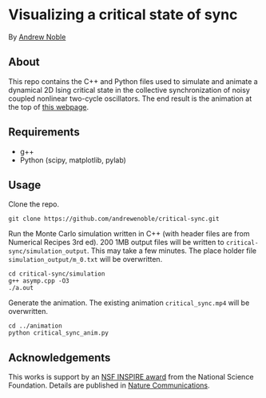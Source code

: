# Visualizing a critical state of sync

By [Andrew Noble](http://two.ucdavis.edu/~andrewnoble)

## About

This repo contains the C++ and Python files used to simulate and animate a dynamical 2D Ising critical state in the collective synchronization of noisy coupled nonlinear two-cycle oscillators.  The end result is the animation at the top of  [this webpage](http://two.ucdavis.edu/~andrewnoble/research.html).

## Requirements

* g++
* Python (scipy, matplotlib, pylab)

## Usage

Clone the repo.
```
git clone https://github.com/andrewenoble/critical-sync.git
```
Run the Monte Carlo simulation written in C++ (with header files are from Numerical Recipes 3rd ed).  200 1MB output files will be written to ```critical-sync/simulation_output```.  This may take a few minutes.  The place holder file ```simulation_output/m_0.txt``` will be overwritten.  
```
cd critical-sync/simulation
g++ asymp.cpp -O3 
./a.out
```
Generate the animation.  The existing animation ```critical_sync.mp4``` will be overwritten.
```
cd ../animation
python critical_sync_anim.py
```

## Acknowledgements

This works is support by an <a href="http://www.nsf.gov/awardsearch/showAward?AWD_ID=1344187&amp;HistoricalAwards=false">NSF
INSPIRE award</a> from the National Science Foundation.  Details are published in <a href="http://www.nature.com/ncomms/2015/150408/ncomms7664/full/ncomms7664.html">Nature Communications</a>.
